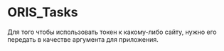 # ORIS_Tasks
Для того чтобы использовать токен к какому-либо сайту, нужно его передать в качестве аргумента для приложения. 
